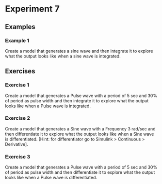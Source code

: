 # Experiment 7

## Examples

### Example 1

Create a model that generates a sine wave and then integrate it to explore what the output looks like when a sine wave is integrated.

## Exercises

### Exercise 1

Create a model that generates a Pulse wave with a period of $5$ sec and $30\%$ of period as pulse width and then integrate it to explore what the output looks like when a Pulse wave is integrated.

### Exercise 2

Create a model that generates a Sine wave with a Frequency $3$ rad/sec and then differentiate it to explore what the output looks like when a Sine wave is differentiated. [Hint: for differentiator go to Simulink > Continuous > Derivative].

### Exercise 3

Create a model that generates a Pulse wave with a period of $5$ sec and $30\%$ of period as pulse width and then differentiate it to explore what the output looks like when a Pulse wave is differentiated.
